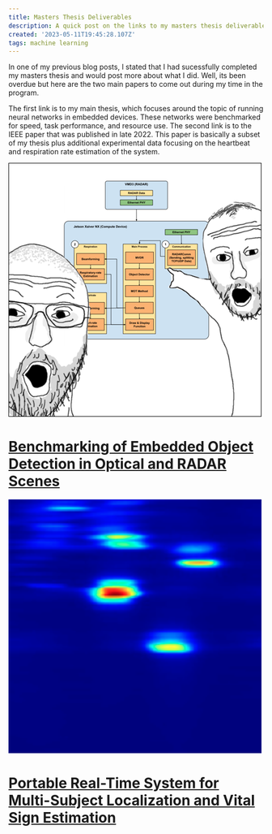 ```yaml
---
title: Masters Thesis Deliverables
description: A quick post on the links to my masters thesis deliverables
created: '2023-05-11T19:45:28.107Z'
tags: machine learning
---
```


In one of my previous blog posts, I stated that I had sucessfully completed my masters thesis and would post more about what I did. Well, its been overdue but here are the two main papers to come out during my time in the program. 
<!-- more -->

The first link is to my main thesis, which focuses around the topic of running neural networks in embedded devices. These networks were benchmarked for speed, task performance, and resource use. The second link is to the IEEE paper that was published in late 2022. This paper is basically a subset of my thesis plus additional experimental data focusing on the heartbeat and respiration rate estimation of the system.

<div class="topic-list">
    <div class="topic-item">
        <img src="post-res/graduate_works/omgthesis.png" alt="thumbnail showing two men excitedly pointing at a flow diagram">
        <div class="topic-content">
            <a href="https://trace.tennessee.edu/utk_gradthes/7034/"><h1>Benchmarking of Embedded Object Detection in Optical and RADAR Scenes</h1></a>
        </div>
    </div>
</div>

<link rel="stylesheet" href="/thread.css">
<div class="topic-list">
    <div class="topic-item">
        <img src="post-res/graduate_works/ieeepaper.png" alt="thumbnail showing two men excitedly pointing at a flow diagram">
        <div class="topic-content">
            <a href="https://ieeexplore.ieee.org/document/10046315"><h1>Portable Real-Time System for Multi-Subject Localization and Vital Sign Estimation</h1></a>
        </div>
    </div>
</div>